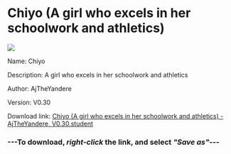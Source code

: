 # Chiyo (A girl who excels in her schoolwork and athletics)

<img src = "https://raw.githubusercontent.com/Arbiter1223/Daigaku-Gurashi-Custom-Students/master/Students/Files/Chiyo%20(A%20girl%20who%20excels%20in%20her%20schoolwork%20and%20athletics).png">

Name: Chiyo

Description: A girl who excels in her schoolwork and athletics

Author: AjTheYandere

Version: V0.30

Download link: <a href="https://raw.githubusercontent.com/Arbiter1223/Daigaku-Gurashi-Custom-Students/master/Students/Files/Chiyo%20(A%20girl%20who%20excels%20in%20her%20schoolwork%20and%20athletics)%20-%20AjTheYandere%2C%20V0.30.student">Chiyo (A girl who excels in her schoolwork and athletics) - AjTheYandere, V0.30.student</a>

### ---**To download, _right-click_ the link, and select _"Save as"_**---
